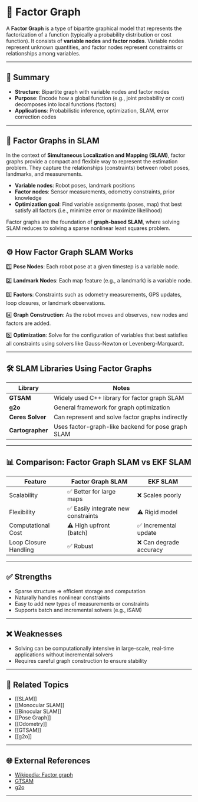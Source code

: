 # 🔗 Factor Graph

A **Factor Graph** is a type of bipartite graphical model that represents the factorization of a function (typically a probability distribution or cost function). It consists of **variable nodes** and **factor nodes**. Variable nodes represent unknown quantities, and factor nodes represent constraints or relationships among variables.

---

## 🧠 Summary

- **Structure**: Bipartite graph with variable nodes and factor nodes
- **Purpose**: Encode how a global function (e.g., joint probability or cost) decomposes into local functions (factors)
- **Applications**: Probabilistic inference, optimization, SLAM, error correction codes

---

## 🎯 Factor Graphs in SLAM

In the context of **Simultaneous Localization and Mapping (SLAM)**, factor graphs provide a compact and flexible way to represent the estimation problem. They capture the relationships (constraints) between robot poses, landmarks, and measurements.

- **Variable nodes**: Robot poses, landmark positions
- **Factor nodes**: Sensor measurements, odometry constraints, prior knowledge
- **Optimization goal**: Find variable assignments (poses, map) that best satisfy all factors (i.e., minimize error or maximize likelihood)

Factor graphs are the foundation of **graph-based SLAM**, where solving SLAM reduces to solving a sparse nonlinear least squares problem.

---

## ⚙️ How Factor Graph SLAM Works

1️⃣ **Pose Nodes**: Each robot pose at a given timestep is a variable node.

2️⃣ **Landmark Nodes**: Each map feature (e.g., a landmark) is a variable node.

3️⃣ **Factors**: Constraints such as odometry measurements, GPS updates, loop closures, or landmark observations.

4️⃣ **Graph Construction**: As the robot moves and observes, new nodes and factors are added.

5️⃣ **Optimization**: Solve for the configuration of variables that best satisfies all constraints using solvers like Gauss-Newton or Levenberg-Marquardt.

---

## 🛠️ SLAM Libraries Using Factor Graphs

| Library          | Notes |
|------------------|-------|
| **GTSAM**        | Widely used C++ library for factor graph SLAM |
| **g2o**          | General framework for graph optimization |
| **Ceres Solver** | Can represent and solve factor graphs indirectly |
| **Cartographer** | Uses factor-graph-like backend for pose graph SLAM |

---

## 📊 Comparison: Factor Graph SLAM vs EKF SLAM

| Feature              | Factor Graph SLAM | EKF SLAM |
|----------------------|------------------|----------|
| Scalability          | ✅ Better for large maps | ❌ Scales poorly |
| Flexibility          | ✅ Easily integrate new constraints | ⚠️ Rigid model |
| Computational Cost   | ⚠️ High upfront (batch) | ✅ Incremental update |
| Loop Closure Handling | ✅ Robust | ❌ Can degrade accuracy |

---

## ✅ Strengths

- Sparse structure ⇒ efficient storage and computation
- Naturally handles nonlinear constraints
- Easy to add new types of measurements or constraints
- Supports batch and incremental solvers (e.g., iSAM)

---

## ❌ Weaknesses

- Solving can be computationally intensive in large-scale, real-time applications without incremental solvers
- Requires careful graph construction to ensure stability

---

## 🔗 Related Topics

- [[SLAM]]
- [[Monocular SLAM]]
- [[Binocular SLAM]]
- [[Pose Graph]]
- [[Odometry]]
- [[GTSAM]]
- [[g2o]]

---

## 🌐 External References

- [Wikipedia: Factor graph](https://en.wikipedia.org/wiki/Factor_graph)
- [GTSAM](https://gtsam.org/)
- [g2o](https://github.com/RainerKuemmerle/g2o)

---
